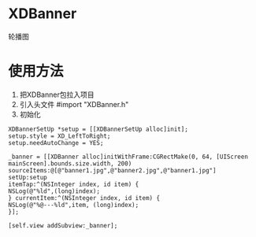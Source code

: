 # XDBanner
轮播图

# 使用方法
1. 把XDBanner包拉入项目
2. 引入头文件 #import "XDBanner.h"
3. 初始化
```
XDBannerSetUp *setup = [[XDBannerSetUp alloc]init];
setup.style = XD_LeftToRight;
setup.needAutoChange = YES;

_banner = [[XDBanner alloc]initWithFrame:CGRectMake(0, 64, [UIScreen mainScreen].bounds.size.width, 200)
sourceItems:@[@"banner1.jpg",@"banner2.jpg",@"banner1.jpg"]
setUp:setup
itemTap:^(NSInteger index, id item) {
NSLog(@"%ld",(long)index);
} currentItem:^(NSInteger index, id item) {
NSLog(@"%@---%ld",item, (long)index);
}];

[self.view addSubview:_banner];
```
